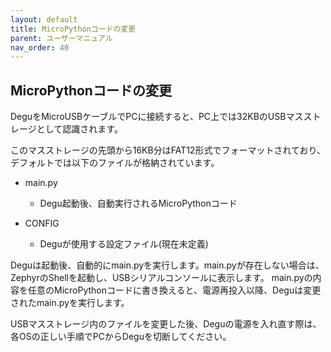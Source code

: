 ```yaml
---
layout: default
title: MicroPythonコードの変更
parent: ユーザーマニュアル
nav_order: 40
---
```


## MicroPythonコードの変更

DeguをMicroUSBケーブルでPCに接続すると、PC上では32KBのUSBマスストレージとして認識されます。

このマスストレージの先頭から16KB分はFAT12形式でフォーマットされており、デフォルトでは以下のファイルが格納されています。

* main.py
  * Degu起動後、自動実行されるMicroPythonコード

* CONFIG
  * Deguが使用する設定ファイル(現在未定義)

Deguは起動後、自動的にmain.pyを実行します。main.pyが存在しない場合は、ZephyrのShellを起動し、USBシリアルコンソールに表示します。
main.pyの内容を任意のMicroPythonコードに書き換えると、電源再投入以降、Deguは変更されたmain.pyを実行します。

USBマスストレージ内のファイルを変更した後、Deguの電源を入れ直す際は、各OSの正しい手順でPCからDeguを切断してください。
